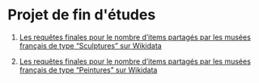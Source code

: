 # Projet de fin d'études


1) [Les requêtes finales pour le nombre d’items partagés par les musées français de type “Sculptures” sur Wikidata](RequetesSculptures.md)


2) [Les requêtes finales pour le nombre d’items partagés par les musées français de type “Peintures” sur Wikidata](RequetesPeintures.md)
